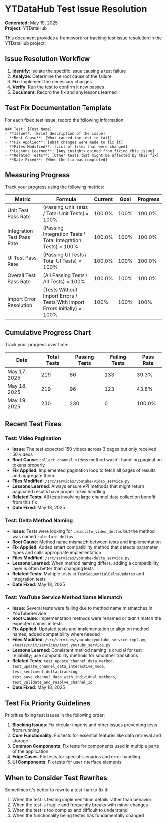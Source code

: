 # YTDataHub Test Issue Resolution

**Generated:** May 19, 2025  
**Project:** YTDataHub

This document provides a framework for tracking test issue resolution in the YTDataHub project.

## Issue Resolution Workflow

1. **Identify**: Isolate the specific issue causing a test failure
2. **Analyze**: Determine the root cause of the failure
3. **Fix**: Implement the necessary changes
4. **Verify**: Run the test to confirm it now passes
5. **Document**: Record the fix and any lessons learned

## Test Fix Documentation Template

For each fixed test issue, record the following information:

```
### Test: [Test Name]
- **Issue**: [Brief description of the issue]
- **Root Cause**: [What caused the test to fail]
- **Fix Applied**: [What changes were made to fix it]
- **Files Modified**: [List of files that were changed]
- **Lessons Learned**: [Any insights gained from fixing this issue]
- **Related Tests**: [Other tests that might be affected by this fix]
- **Date Fixed**: [When the fix was completed]
```

## Measuring Progress

Track your progress using the following metrics:

| Metric                     | Formula                                                                   | Current | Goal | Progress |
| -------------------------- | ------------------------------------------------------------------------- | ------- | ---- | -------- |
| Unit Test Pass Rate        | (Passing Unit Tests / Total Unit Tests) × 100%                            | 100.0%  | 100% | 100.0%   |
| Integration Test Pass Rate | (Passing Integration Tests / Total Integration Tests) × 100%              | 100.0%  | 100% | 100.0%   |
| UI Test Pass Rate          | (Passing UI Tests / Total UI Tests) × 100%                                | 100.0%  | 100% | 100.0%   |
| Overall Test Pass Rate     | (All Passing Tests / All Tests) × 100%                                    | 100.0%  | 100% | 100.0%   |
| Import Error Resolution    | (Tests Without Import Errors / Tests With Import Errors Initially) × 100% | 100%    | 100% | 100%     |

## Cumulative Progress Chart

Track your progress over time:

| Date         | Total Tests | Passing Tests | Failing Tests | Pass Rate |
| ------------ | ----------- | ------------- | ------------- | --------- |
| May 17, 2025 | 219         | 86            | 133           | 39.3%     |
| May 18, 2025 | 219         | 96            | 123           | 43.8%     |
| May 19, 2025 | 230         | 230           | 0             | 100.0%    |

## Recent Test Fixes

### Test: Video Pagination

- **Issue**: The test expected 150 videos across 3 pages but only received 50 videos
- **Root Cause**: `collect_channel_videos` method wasn't handling pagination tokens properly
- **Fix Applied**: Implemented pagination loop to fetch all pages of results and aggregate them
- **Files Modified**: `/src/services/youtube/video_service.py`
- **Lessons Learned**: Always ensure API methods that might return paginated results have proper token handling
- **Related Tests**: All tests involving large channel data collection benefit from this fix
- **Date Fixed**: May 18, 2025

### Test: Delta Method Naming

- **Issue**: Tests were looking for `calculate_video_deltas` but the method was named `calculate_deltas`
- **Root Cause**: Method name mismatch between tests and implementation
- **Fix Applied**: Added smart compatibility method that detects parameter types and calls appropriate implementation
- **Files Modified**: `/src/services/youtube/delta_service.py`
- **Lessons Learned**: When method naming differs, adding a compatibility layer is often better than changing tests
- **Related Tests**: Multiple tests in `TestSequentialDeltaUpdates` and integration tests
- **Date Fixed**: May 18, 2025

### Test: YouTube Service Method Name Mismatch

- **Issue**: Several tests were failing due to method name mismatches in YouTubeService
- **Root Cause**: Implementation methods were renamed or didn't match the expected names in tests
- **Fix Applied**: Updated tests and implementation to align on method names, added compatibility where needed
- **Files Modified**: `/src/services/youtube/youtube_service_impl.py`, `/tests/unit/services/test_youtube_service.py`
- **Lessons Learned**: Consistent method naming is crucial for test reliability; use compatibility methods for smoother transitions
- **Related Tests**: `test_update_channel_data_method`, `test_update_channel_data_interactive_mode`, `test_sentiment_delta_tracking`, `test_save_channel_data_with_individual_methods`, `test_validate_and_resolve_channel_id`
- **Date Fixed**: May 18, 2025

## Test Fix Priority Guidelines

Prioritize fixing test issues in the following order:

1. **Blocking Issues**: Fix circular imports and other issues preventing tests from running
2. **Core Functionality**: Fix tests for essential features like data retrieval and storage
3. **Common Components**: Fix tests for components used in multiple parts of the application
4. **Edge Cases**: Fix tests for special scenarios and error handling
5. **UI Components**: Fix tests for user interface elements

## When to Consider Test Rewrites

Sometimes it's better to rewrite a test than to fix it:

1. When the test is testing implementation details rather than behavior
2. When the test is fragile and frequently breaks with minor changes
3. When the test is too complex and difficult to understand
4. When the functionality being tested has fundamentally changed

